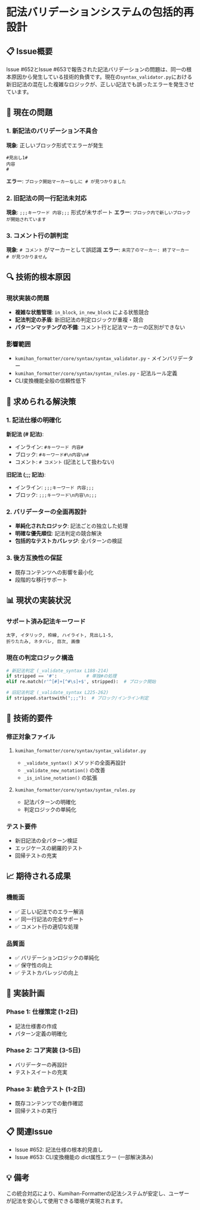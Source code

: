 # 記法バリデーションシステムの包括的再設計

## 📋 Issue概要

Issue #652とIssue #653で報告された記法バリデーションの問題は、同一の根本原因から発生している技術的負債です。現在の`syntax_validator.py`における新旧記法の混在した複雑なロジックが、正しい記法でも誤ったエラーを発生させています。

## 🚨 現在の問題

### 1. 新記法のバリデーション不具合
**現象**: 正しいブロック形式でエラーが発生
```
#見出し1#
内容
#
```
**エラー**: `ブロック開始マーカーなしに # が見つかりました`

### 2. 旧記法の同一行記法未対応
**現象**: `;;;キーワード 内容;;;` 形式が未サポート
**エラー**: `ブロック内で新しいブロックが開始されています`

### 3. コメント行の誤判定  
**現象**: `# コメント` がマーカーとして誤認識
**エラー**: `未完了のマーカー: 終了マーカー # が見つかりません`

## 🔍 技術的根本原因

### 現状実装の問題
- **複雑な状態管理**: `in_block`, `in_new_block` による状態競合
- **記法判定の矛盾**: 新旧記法の判定ロジックが重複・競合
- **パターンマッチングの不備**: コメント行と記法マーカーの区別ができない

### 影響範囲
- `kumihan_formatter/core/syntax/syntax_validator.py` - メインバリデーター
- `kumihan_formatter/core/syntax/syntax_rules.py` - 記法ルール定義
- CLI変換機能全般の信頼性低下

## 🎯 求められる解決策

### 1. 記法仕様の明確化
**新記法 (# 記法)**:
- インライン: `#キーワード 内容#`
- ブロック: `#キーワード#\n内容\n#`
- コメント: `# コメント` (記法として扱わない)

**旧記法 (;;; 記法)**:
- インライン: `;;;キーワード 内容;;;`
- ブロック: `;;;キーワード\n内容\n;;;`

### 2. バリデーターの全面再設計
- **単純化されたロジック**: 記法ごとの独立した処理
- **明確な優先順位**: 記法判定の競合解決
- **包括的なテストカバレッジ**: 全パターンの検証

### 3. 後方互換性の保証
- 既存コンテンツへの影響を最小化
- 段階的な移行サポート

## 📊 現状の実装状況

### サポート済み記法キーワード
```
太字, イタリック, 枠線, ハイライト, 見出し1-5, 
折りたたみ, ネタバレ, 目次, 画像
```

### 現在の判定ロジック構造
```python
# 新記法判定 (_validate_syntax L188-214)
if stripped == '#':           # 単独#の処理
elif re.match(r'^[#]+[^#\s]+$', stripped):  # ブロック開始

# 旧記法判定 (_validate_syntax L225-262)  
if stripped.startswith(";;;"):  # ブロック/インライン判定
```

## 🔧 技術的要件

### 修正対象ファイル
1. `kumihan_formatter/core/syntax/syntax_validator.py`
   - `_validate_syntax()` メソッドの全面再設計
   - `_validate_new_notation()` の改善
   - `_is_inline_notation()` の拡張

2. `kumihan_formatter/core/syntax/syntax_rules.py`
   - 記法パターンの明確化
   - 判定ロジックの単純化

### テスト要件
- 新旧記法の全パターン検証
- エッジケースの網羅的テスト
- 回帰テストの充実

## 📈 期待される成果

### 機能面
- ✅ 正しい記法でのエラー解消
- ✅ 同一行記法の完全サポート
- ✅ コメント行の適切な処理

### 品質面  
- ✅ バリデーションロジックの単純化
- ✅ 保守性の向上
- ✅ テストカバレッジの向上

## 🚀 実装計画

### Phase 1: 仕様策定 (1-2日)
- 記法仕様書の作成
- パターン定義の明確化

### Phase 2: コア実装 (3-5日)
- バリデーターの再設計
- テストスイートの充実

### Phase 3: 統合テスト (1-2日)
- 既存コンテンツでの動作確認
- 回帰テストの実行

## 📋 関連Issue
- Issue #652: 記法仕様の根本的見直し
- Issue #653: CLI変換機能の dict属性エラー (一部解決済み)

## 💡 備考
この統合対応により、Kumihan-Formatterの記法システムが安定し、ユーザーが記法を安心して使用できる環境が実現されます。
